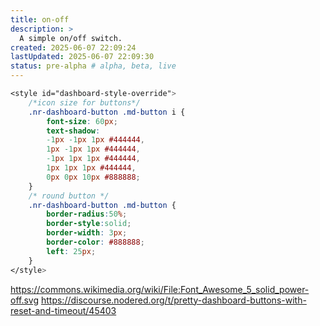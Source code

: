 ```yaml
---
title: on-off
description: >
  A simple on/off switch.
created: 2025-06-07 22:09:24
lastUpdated: 2025-06-07 22:09:30
status: pre-alpha # alpha, beta, live
---
```



```css
<style id="dashboard-style-override">
    /*icon size for buttons*/
    .nr-dashboard-button .md-button i {
        font-size: 60px;
		text-shadow:
		-1px -1px 1px #444444,
		1px -1px 1px #444444,
		-1px 1px 1px #444444,
		1px 1px 1px #444444,
		0px 0px 10px #888888;
    }
    /* round button */
    .nr-dashboard-button .md-button {
        border-radius:50%;
        border-style:solid;
        border-width: 3px;
        border-color: #888888;
        left: 25px;
    }
</style>
```

https://commons.wikimedia.org/wiki/File:Font_Awesome_5_solid_power-off.svg
https://discourse.nodered.org/t/pretty-dashboard-buttons-with-reset-and-timeout/45403
